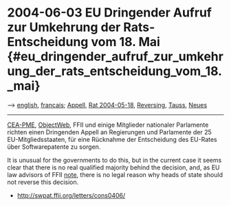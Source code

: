 # 2004-06-03 EU Dringender Aufruf zur Umkehrung der Rats-Entscheidung vom 18. Mai {#eu_dringender_aufruf_zur_umkehrung_der_rats_entscheidung_vom_18._mai}

\--\> [ english](Cons040603En "wikilink"), [
francais](Cons040603Fr "wikilink"); [ Appell](LtrCons0406De "wikilink"),
[ Rat 2004-05-18](Cons040518De "wikilink"), [
Reversing](ConsReversEn "wikilink"), [ Tauss](Tauss040602De "wikilink"),
[ Neues](SwpatcninoDe "wikilink")

------------------------------------------------------------------------

[CEA-PME](http://www.cea-pme.org/ "wikilink"),
[ObjectWeb](ObjectWeb "wikilink"), FFII und einige Mitglieder nationaler
Parlamente richten einen Dringenden Appell an Regierungen und Parlamente
der 25 EU-Mitgliedsstaaten, für eine Rücknahme der Entscheidung des
EU-Rates über Softwarepatente zu sorgen.

It is unusual for the governments to do this, but in the current case it
seems clear that there is no real qualified majority behind the
decision, and, as EU law advisors of FFII [
note](ConsReversEn "wikilink"), there is no legal reason why heads of
state should not reverse this decision.

-   <http://swpat.ffii.org/letters/cons0406/>
